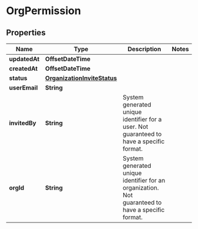 

# OrgPermission


## Properties

| Name | Type | Description | Notes |
|------------ | ------------- | ------------- | -------------|
|**updatedAt** | **OffsetDateTime** |  |  |
|**createdAt** | **OffsetDateTime** |  |  |
|**status** | [**OrganizationInviteStatus**](OrganizationInviteStatus.md) |  |  |
|**userEmail** | **String** |  |  |
|**invitedBy** | **String** | System generated unique identifier for a user. Not guaranteed to have a specific format. |  |
|**orgId** | **String** | System generated unique identifier for an organization. Not guaranteed to have a specific format. |  |



